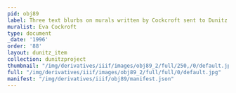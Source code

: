 ```yaml
---
pid: obj89
label: Three text blurbs on murals written by Cockcroft sent to Dunitz.
muralist: Eva Cockroft
type: document
_date: '1996'
order: '88'
layout: dunitz_item
collection: dunitzproject
thumbnail: "/img/derivatives/iiif/images/obj89_2/full/250,/0/default.jpg"
full: "/img/derivatives/iiif/images/obj89_2/full/full/0/default.jpg"
manifest: "/img/derivatives/iiif/obj89/manifest.json"
---
```

